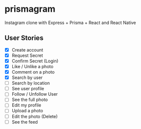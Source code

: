 # prismagram

Instagram clone with Express + Prisma + React and React Native

## User Stories

-   [x] Create account
-   [x] Request Secret
-   [x] Confirm Secret (Login)
-   [x] Like / Unlike a photo
-   [x] Comment on a photo
-   [x] Search by user
-   [ ] Search by location
-   [ ] See user profile
-   [ ] Follow / Unfollow User
-   [ ] See the full photo
-   [ ] Edit my profile
-   [ ] Upload a photo
-   [ ] Edit the photo (Delete)
-   [ ] See the feed

